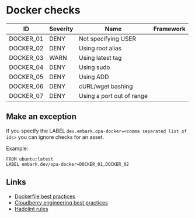 # Docker checks

|ID|Severity|Name|Framework
|---|---|---|---|
|DOCKER_01|DENY|Not specifying USER|   |
|DOCKER_02|DENY|Using root alias|   |
|DOCKER_03|WARN|Using latest tag|   |
|DOCKER_04|DENY|Using sudo|   |
|DOCKER_05|DENY|Using ADD|   |
|DOCKER_06|DENY|cURL/wget bashing|   |
|DOCKER_07|DENY|Using a port out of range|   |

## Make an exception

If you specify the LABEL `dev.embark.opa-docker=<comma separated list of ids>` you can ignore checks for an asset.

Example:
```
FROM ubuntu:latest
LABEL embark.dev/opa-docker=DOCKER_01,DOCKER_02
```

## Links

* [Dockerfile best practices](https://docs.docker.com/develop/develop-images/dockerfile_best-practices/)
* [Cloudberry engineering best practices](https://cloudberry.engineering/article/dockerfile-security-best-practices/)
* [Hadolint rules](https://github.com/hadolint/hadolint#rules)
